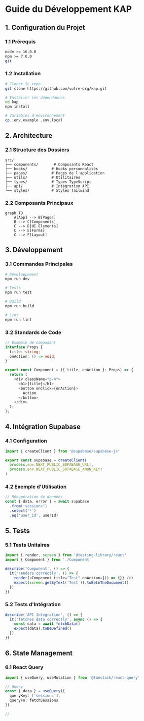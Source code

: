 
# Guide du Développement KAP

## 1. Configuration du Projet

### 1.1 Prérequis
```bash
node >= 16.0.0
npm >= 7.0.0
git
```

### 1.2 Installation
```bash
# Cloner le repo
git clone https://github.com/votre-org/kap.git

# Installer les dépendances
cd kap
npm install

# Variables d'environnement
cp .env.example .env.local
```

## 2. Architecture

### 2.1 Structure des Dossiers
```
src/
├── components/       # Composants React
├── hooks/           # Hooks personnalisés
├── pages/           # Pages de l'application
├── utils/           # Utilitaires
├── types/           # Types TypeScript
├── api/             # Intégration API
└── styles/          # Styles Tailwind
```

### 2.2 Composants Principaux
```mermaid
graph TD
    A[App] --> B[Pages]
    B --> C[Components]
    C --> D[UI Elements]
    C --> E[Forms]
    C --> F[Layout]
```

## 3. Développement

### 3.1 Commandes Principales
```bash
# Développement
npm run dev

# Tests
npm run test

# Build
npm run build

# Lint
npm run lint
```

### 3.2 Standards de Code
```typescript
// Exemple de composant
interface Props {
  title: string;
  onAction: () => void;
}

export const Component = ({ title, onAction }: Props) => {
  return (
    <div className="p-4">
      <h1>{title}</h1>
      <button onClick={onAction}>
        Action
      </button>
    </div>
  );
};
```

## 4. Intégration Supabase

### 4.1 Configuration
```typescript
import { createClient } from '@supabase/supabase-js'

export const supabase = createClient(
  process.env.NEXT_PUBLIC_SUPABASE_URL!,
  process.env.NEXT_PUBLIC_SUPABASE_ANON_KEY!
)
```

### 4.2 Exemple d'Utilisation
```typescript
// Récupération de données
const { data, error } = await supabase
  .from('sessions')
  .select('*')
  .eq('user_id', userId)
```

## 5. Tests

### 5.1 Tests Unitaires
```typescript
import { render, screen } from '@testing-library/react'
import { Component } from './Component'

describe('Component', () => {
  it('renders correctly', () => {
    render(<Component title="Test" onAction={() => {}} />)
    expect(screen.getByText('Test')).toBeInTheDocument()
  })
})
```

### 5.2 Tests d'Intégration
```typescript
describe('API Integration', () => {
  it('fetches data correctly', async () => {
    const data = await fetchData()
    expect(data).toBeDefined()
  })
})
```

## 6. State Management

### 6.1 React Query
```typescript
import { useQuery, useMutation } from '@tanstack/react-query'

// Query
const { data } = useQuery({
  queryKey: ['sessions'],
  queryFn: fetchSessions
})

//